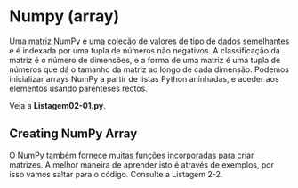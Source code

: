 # Numpy (array)

Uma matriz NumPy é uma coleção de valores de tipo de dados semelhantes e é indexada por uma tupla de números não negativos. A classificação da matriz é o número de dimensões, e a forma de uma matriz é uma tupla de números que dá o tamanho da matriz ao longo de cada dimensão.
Podemos inicializar arrays NumPy a partir de listas Python aninhadas, e aceder aos elementos usando parênteses rectos. 

Veja a __Listagem02-01.py__.

## Creating NumPy Array


O NumPy também fornece muitas funções incorporadas para criar matrizes. A melhor maneira de aprender isto é através de exemplos, por isso vamos saltar para o código. Consulte a Listagem 2-2.